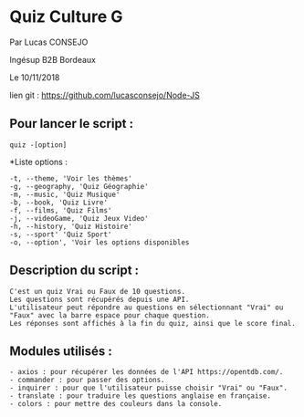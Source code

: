 # Quiz Culture G

Par Lucas CONSEJO

Ingésup B2B Bordeaux

Le 10/11/2018

lien git : https://github.com/lucasconsejo/Node-JS


## Pour lancer le script : 

    quiz -[option]

*Liste options : 

    -t, --theme, 'Voir les thèmes'
    -g, --geography, 'Quiz Géographie'
    -m, --music, 'Quiz Musique'
    -b, --book, 'Quiz Livre'
    -f, --films, 'Quiz Films'
    -j, --videoGame, 'Quiz Jeux Video'
    -h, --history, 'Quiz Histoire'
    -s, --sport' 'Quiz Sport'
    -o, --option', 'Voir les options disponibles

## Description du script :
    C'est un quiz Vrai ou Faux de 10 questions.
    Les questions sont récupérés depuis une API.
    L'utilisateur peut répondre au questions en sélectionnant "Vrai" ou "Faux" avec la barre espace pour chaque question.
    Les réponses sont affichés à la fin du quiz, ainsi que le score final.

## Modules utilisés :
    - axios : pour récupérer les données de l'API https://opentdb.com/.
    - commander : pour passer des options.
    - inquirer : pour que l'utilisateur puisse choisir "Vrai" ou "Faux".
    - translate : pour traduire les questions anglaise en française.
    - colors : pour mettre des couleurs dans la console.